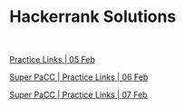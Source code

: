 # Hackerrank Solutions
<br>

[Practice Links | 05 Feb](https://github.com/gdhanush27/Telentio-hackerrank-problems/blob/main/Practice%20Links%2005%20Feb.md)
<br>

[Super PaCC | Practice Links | 06 Feb](https://github.com/gdhanush27/Telentio-hackerrank-problems/blob/main/Super%20PaC%20Practice%20Links%2006%20Feb.md)
<br>

[Super PaCC | Practice Links | 07 Feb](https://github.com/gdhanush27/Telentio-hackerrank-problems/blob/main/Super%20PaC%20Practice%20Links%2007%20Feb.md)